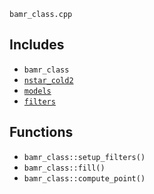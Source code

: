 `bamr_class.cpp`

## Includes
 - `bamr_class` 
 - [`nstar_cold2`](./nstar_cold2.md) 
 - [`models`](./models.md) 
 - [`filters`](./filters.md) 

## Functions
 - `bamr_class::setup_filters()` 
 - `bamr_class::fill()` 
 - `bamr_class::compute_point()` 
 
